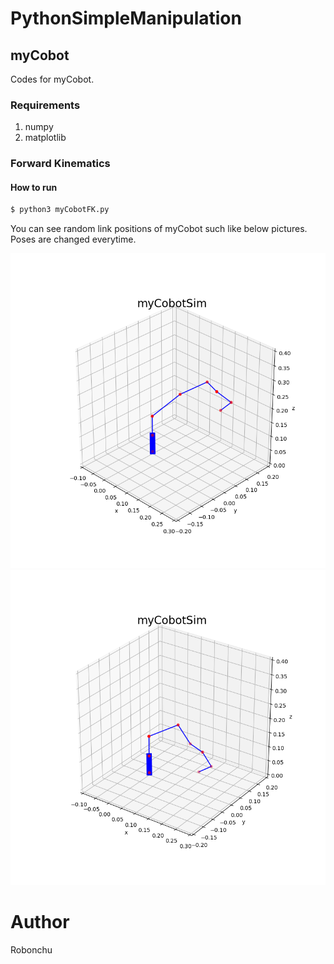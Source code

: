 # PythonSimpleManipulation

## myCobot

Codes for myCobot.

### Requirements
1. numpy
1. matplotlib

### Forward Kinematics

#### How to run

```python
$ python3 myCobotFK.py
```

You can see random link positions of myCobot such like below pictures.
Poses are changed everytime.

![](./imgs/myCobotFK1.png)
![](./imgs/myCobotFK2.png)


# Author

Robonchu
